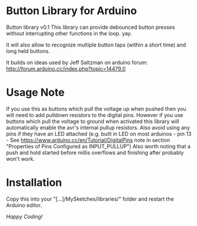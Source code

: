 Button Library for Arduino
==============
Button library v0.1
This library can provide debounced button presses without interrupting other functions in the loop. yay.

It will also allow to recognize multiple button taps (within a short time) and long held buttons.

It builds on ideas used by Jeff Saltzman on arduino forum: http://forum.arduino.cc/index.php?topic=14479.0

Usage Note
==============
If you use this as buttons which pull the voltage up when pushed then you will need to add pulldown resistors to the digital pins.
However if you use buttons which pull the voltage to ground when activated this library will automatically enable the avr's internal pullup resistors.
Also avoid using any pins if they have an LED attached (e.g. built in LED on most arduinos - pin 13 - See https://www.arduino.cc/en/Tutorial/DigitalPins note in section "Properties of Pins Configured as INPUT_PULLUP")
Also worth noting that a push and hold started before millis overflows and finishing after probably won't work.

Installation
==============
Copy this into your "[...]/MySketches/libraries/" folder and restart the Arduino editor.

*Happy Coding!*
